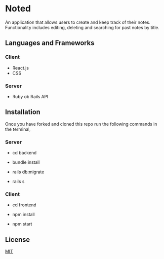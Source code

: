 # Noted
 
 An application that allows users to create and keep track of their notes. Functionality includes editing, deleting and searching for past notes by title.

## Languages and Frameworks

### Client
* React.js 
* CSS

### Server
* Ruby ob Rails API 

## Installation

Once you have forked and cloned this repo run the following commands in the terminal,

### Server

* cd backend

* bundle install

* rails db:migrate

* rails s

### Client

* cd frontend

* npm install

* npm start

## License

[MIT](https://choosealicense.com/licenses/mit/)



